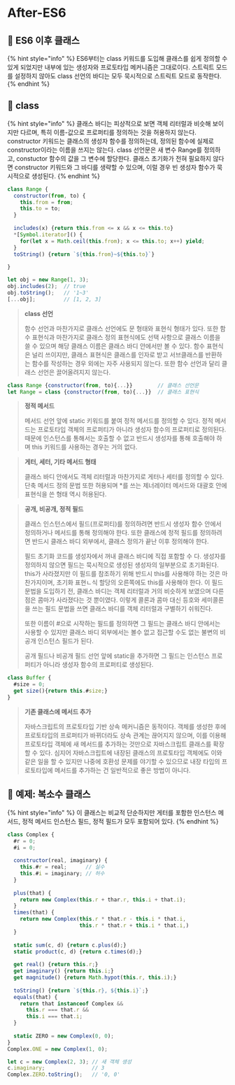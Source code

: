 # After-ES6

## 🐇 ES6 이후 클래스

{% hint style="info" %}
ES6부터는 class 키워드를 도입해 클래스를 쉽게 정의할 수 있게 되었지만 내부에 있는 생성자와 프로토타입 메커니즘은 그대로이다. 스트릭트 모드를 설정하지 않아도 class 선언의 바디는 모두 묵시적으로 스트릭트 모드로 동작한다.
{% endhint %}

## 🐇 class

{% hint style="info" %}
클래스 바디는 피상적으로 보면 객체 리터럴과 비슷해 보이지만 다르며, 특히 이름-값으로 프로퍼티를 정의하는 것을 허용하지 않는다. constructor 키워드는 클래스의 생성자 함수를 정의하는데, 정의된 함수에 실제로 constructor이라는 이름을 쓰지는 않는다. class 선언문은 새 변수 Range를 정의하고, constuctor 함수의 값을 그 변수에 할당한다. 클래스 초기화가 전혀 필요하지 않다면 constructor 키워드와 그 바디를 생략할 수 있으며, 이럴 경우 빈 생성자 함수가 묵시적으로 생성된다.
{% endhint %}

```javascript
class Range {
  constructor(from, to) {
    this.from = from;
    this.to = to;
  }
  
  includes(x) {return this.from <= x && x <= this.to}
  *[Symbol.iterator]() {
    for(let x = Math.ceil(this.from); x <= this.to; x++) yield;
  }
  toString() {return `${this.from}~${this.to}`}
  
}

let obj = new Range(1, 3);
obj.includes(2);  // true
obj.toString();   // '1~3'
[...obj];         // [1, 2, 3]
```

> **class 선언**
>
> 함수 선언과 마찬가지로 클래스 선언에도 문 형태와 표현식 형태가 있다. 또한 함수 표현식과 마찬가지로 클래스 정의 표현식에도 선택 사항으로 클래스 이름을 쓸 수 있으며 해당 클래스 이름은 클래스 바디 안에서만 볼 수 있다. 함수 표현식은 널리 쓰이지만, 클래스 표현식은 클래스를 인자로 받고 서브클래스를 반환하는 함수를 작성하는 경우 외에는 자주 사용되지 않는다. 또한 함수 선언과 달리 클래스 선언은 끌어올려지지 않는다.&#x20;

```javascript
class Range {constructor(from, to){...}}        // 클래스 선언문
let Range = class {constructor(from, to){...}}  // 클래스 표현식
```

> **정적 메서드**
>
> 메서드 선언 앞에 static 키워드를 붙여 정적 메서드를 정의할 수 있다. 정적 메서드는 프로토타입 객체의 프로퍼티가 아니라 생성자 함수의 프로퍼티로 정의된다. 때문에 인스턴스를 통해서는 호출할 수 없고 반드시 생성자를 통해 호출해야 하며 this 키워드를 사용하는 경우는 거의 없다.

> **게터, 세터, 기타 메서드 형태**
>
> 클래스 바디 안에서도 객체 리터럴과 마찬가지로 게터나 세터를 정의할 수 있다. 단축 메서드 정의 문법 또한 허용되며 \*를 쓰는 제너레이터 메서드와 대괄호 안에 표현식을 쓴 형태 역시 허용된다.

> **공개, 비공개, 정적 필드**
>
> 클래스 인스턴스에서 필드(프로퍼티)를 정의하려면 반드시 생성자 함수 안에서 정의하거나 메서드를 통해 정의해야 한다. 또한 클래스에 정적 필드를 정의하려면 반드시 클래스 바디 외부에서, 클래스 정의가 끝난 이후 정의해야 한다.&#x20;
>
> 필드 초기화 코드를 생성자에서 꺼내 클래스 바디에 직접 포함할 수 다. 생성자를 정의하지 않으면 필드는 묵시적으로 생성된 생성자의 일부분으로 초기화된다. this가 사라졌지만 이 필드를 참조하기 위해 반드시 this를 사용해야 하는 것은 마찬가지이며, 초기화 표현ㄴ식 할당의 오른쪽에도 this를 사용해야 한다. 이 필드 문법을 도입하기 전, 클래스 바디는 객체 리터럴과 거의 비슷하게 보였으며 다른 점은 콤마가 사라졌다는 것 뿐이였다. 이렇게 콜론과 콤마 대신 등호와 세미콜론을 쓰는 필드 문법을 쓰면 클래스 바디를 객체 리터럴과 구별하기 쉬워진다.
>
> 또한 이름이 #으로 시작하는 필드를 정의하면 그 필드는 클래스 바디 안에서는 사용할 수 있지만 클래스 바디 외부에서는 볼수 없고 접근할 수도 없는 불변의 비공개 인스턴스 필드가 된다.
>
> 공개 필드나 비공개 필드 선언 앞에 static을 추가하면 그 필드는 인스턴스 프로퍼티가 아니라 생성자 함수의 프로퍼티로 생성된다.&#x20;

```javascript
class Buffer {
  #size = 0;
  get size(){return this.#size;}
}
```

> **기존 클래스에 메서드 추가**
>
> 자바스크립트의 프로토타입 기반 상속 메커니즘은 동적이다. 객체를 생성한 후에 프로토타입의 프로퍼티가 바뀌더라도 상속 관계는 끊어지지 않으며, 이를 이용해 프로토타입 객체에 새 메서드를 추가하는 것만으로 자바스크립트 클래스를 확장할 수 있다. 심지어 자바스크립트에 내장된 클래스의 프로토타입 객체에도 이와 같은 일을 할 수 있지만 나중에 호환성 문제를 야기할 수 있으므로 내장 타입의 프로토타입에 메서드를 추가하는 건 일반적으로 좋은 방법이 아니다.

## 🐇 예제: 복소수 클래스

{% hint style="info" %}
이 클래스는 비교적 단순하지만 게터를 포함한 인스턴스 메서드, 정적 메서드 인스턴스 필드, 정적 필드가 모두 포함되어 있다.
{% endhint %}

```javascript
class Complex {
  #r = 0;
  #i = 0;
  
  constructor(real, imaginary) {
    this.#r = real;      // 실수
    this.#i = imaginary; // 허수
  }
  
  plus(that) {
    return new Complex(this.r + thar.r, this.i + that.i); 
  }
  times(that) {
    return new Complex(this.r * that.r - this.i * that.i,
                       this.r * that.r + this.i * that.i,)
  }
  
  static sum(c, d) {return c.plus(d);}
  static product(c, d) {return c.times(d);}
  
  get real() {return this.r;}
  get imaginary() {return this.i;}
  get magnitude() {return Math.hypot(this.r, this.i);}
  
  toString() {return `${this.r}, ${this.i}`;}
  equals(that) {
    return that instanceof Complex &&
      this.r === that.r &&
      this.i === that.i;
  }
  
  static ZERO = new Complex(0, 0);
}
Complex.ONE = new Complex(1, 0);

let c = new Complex(2, 3); // 새 객체 생성
c.imaginary;               // 3
Complex.ZERO.toString();   // '0, 0'
```
